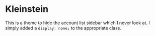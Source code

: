 # Kleinstein
This is a theme to hide the account list sidebar which I never look at. I simply added a `display: none;` to the appropriate class.
